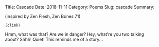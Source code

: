 Title: Cascade
Date: 2018-11-11
Category: Poems
Slug: cascade
Summary: 

<div class="post-poem">
(inspired by Zen Flesh, Zen Bones 71)

    (clink)
  Hmm, what was that?
      Are we in danger?
Hey, what're you two talking about?
          Shhh! Quiet!
        This reminds me of a story...
</div>
